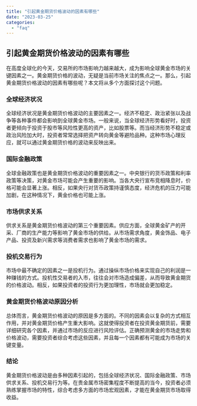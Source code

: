 ```yaml
---
title: "引起黄金期货价格波动的因素有哪些"
date: "2023-03-25"
categories: 
  - "faq"
---
```


## 引起黄金期货价格波动的因素有哪些

在高度全球化的今天，交易所的市场影响力越来越大，成为影响全球黄金市场的关键因素之一。黄金期货价格的波动，无疑是当前市场关注的焦点之一。那么，引起黄金期货价格波动的因素有哪些呢？本文将从多个方面探讨这个问题。

### 全球经济状况

全球经济状况是黄金期货价格波动的主要因素之一。经济不稳定、政治紧张以及战争等各种事件都会影响到全球黄金市场。一般来说，当全球经济形势看好时，投资者更倾向于投资于股市等风险性更高的资产，比如股票等。而当经济形势不稳定或政治风险加大时，投资者常常选择把资产转向黄金等避险品种。这种市场心理反应，就可以通过黄金期货价格的波动来反映出来。

### 国际金融政策

全球金融政策也是黄金期货价格波动的重要因素之一。中央银行的货币政策和利率政策等决策，对黄金市场可能会产生重要的影响。当各大央行宣布竞相降息时，价格可能会显著上涨。相反，如果央行对货币政策持谨慎态度，经济危机的压力可能加剧，在这种情况下，黄金价格也可能上涨。

### 市场供求关系

供求关系是黄金期货价格波动的第三个重要因素。供应方面，全球黄金矿产的开采、厂商的生产能力等影响了黄金市场的供给。从市场需求角度，黄金饰品、电子产品、投资及新兴需求等消费者需求也影响了黄金市场的需求。

### 投机交易行为

市场中最不确定的因素之一是投机行为。通过操纵市场价格来实现自己的利润是一种赚钱的方式。投机性交易者的入市，往往会对市场造成偏差，从而导致黄金期货的价格波动。相反，如果投资者的投资行为更加理性，市场就会更加稳定。

### 黄金期货价格波动原因分析

总体而言，黄金期货价格波动的原因是多方面的。不同的因素会以复杂的方式相互作用，并对黄金期货价格产生重大影响。这就使得投资者在投资黄金期货前，需要详细研究各个因素，并通过市场的反应进行风险评估。正确预测黄金的市场走势和价格波动，需要投资者综合考虑这些因素，并且每一个因素都有可能成为市场的关键变量。

### 结论

黄金期货价格波动是由多种因素引起的，包括全球经济状况、国际金融政策、市场供求关系、投机交易行为等。在贵金属市场密集程度不断提高的当今，投资者必须熟练掌握市场的特性，综合考虑多方面的市场宏观因素，才能在黄金期货市场取得收益。

